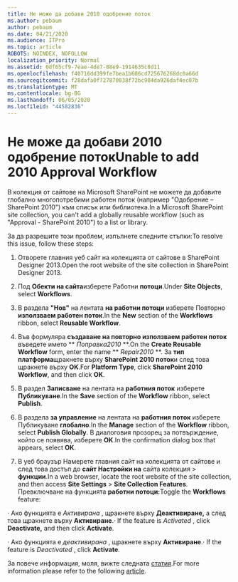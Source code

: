 ```yaml
---
title: Не може да добави 2010 одобрение поток
ms.author: pebaum
author: pebaum
ms.date: 04/21/2020
ms.audience: ITPro
ms.topic: article
ROBOTS: NOINDEX, NOFOLLOW
localization_priority: Normal
ms.assetid: 0df65cf9-7eae-4de7-88e9-1914635c8d11
ms.openlocfilehash: f40716dd399fe7bea1b606cd725676268dc0a66d
ms.sourcegitcommit: f28dafa0f727870038f72bc904da926daf4ec07b
ms.translationtype: MT
ms.contentlocale: bg-BG
ms.lasthandoff: 06/05/2020
ms.locfileid: "44582836"
---
```

# <a name="unable-to-add-2010-approval-workflow"></a><span data-ttu-id="8a5cd-102">Не може да добави 2010 одобрение поток</span><span class="sxs-lookup"><span data-stu-id="8a5cd-102">Unable to add 2010 Approval Workflow</span></span>

<span data-ttu-id="8a5cd-103">В колекция от сайтове на Microsoft SharePoint не можете да добавите глобално многопотребими работен поток (например "Одобрение – SharePoint 2010") към списък или библиотека.</span><span class="sxs-lookup"><span data-stu-id="8a5cd-103">In a Microsoft SharePoint site collection, you can't add a globally reusable workflow (such as "Approval - SharePoint 2010") to a list or library.</span></span>
  
<span data-ttu-id="8a5cd-104">За да разрешите този проблем, изпълнете следните стъпки:</span><span class="sxs-lookup"><span data-stu-id="8a5cd-104">To resolve this issue, follow these steps:</span></span> 
  
1. <span data-ttu-id="8a5cd-105">Отворете главния уеб сайт на колекцията от сайтове в SharePoint Designer 2013.</span><span class="sxs-lookup"><span data-stu-id="8a5cd-105">Open the root website of the site collection in SharePoint Designer 2013.</span></span>
  
2. <span data-ttu-id="8a5cd-106">Под **Обекти на сайта**изберете Работни **потоци**.</span><span class="sxs-lookup"><span data-stu-id="8a5cd-106">Under **Site Objects**, select **Workflows**.</span></span> 
  
3. <span data-ttu-id="8a5cd-107">В раздела **"Нов"** на лентата **на работни потоци** изберете Повторно **използваем работен поток**.</span><span class="sxs-lookup"><span data-stu-id="8a5cd-107">In the **New** section of the **Workflows** ribbon, select **Reusable Workflow**.</span></span> 
  
4. <span data-ttu-id="8a5cd-108">Във формуляра **създаване на повторно използваем работен поток** въведете името \*\* *Поправка2010* \*\*.</span><span class="sxs-lookup"><span data-stu-id="8a5cd-108">On the **Create Reusable Workflow** form, enter the name \*\* *Repair2010* \*\*.</span></span> <span data-ttu-id="8a5cd-109">За **тип платформа**щракнете върху **SharePoint 2010 поток**и след това щракнете върху **OK**.</span><span class="sxs-lookup"><span data-stu-id="8a5cd-109">For **Platform Type**, click **SharePoint 2010 Workflow**, and then click **OK**.</span></span> 
  
1. <span data-ttu-id="8a5cd-110">В раздел **Записване** на лентата на **работния поток** изберете **Публикуване**.</span><span class="sxs-lookup"><span data-stu-id="8a5cd-110">In the **Save** section of the **Workflow** ribbon, select **Publish**.</span></span> 
  
2. <span data-ttu-id="8a5cd-111">В раздела **за управление** на лентата на **работния поток** изберете Публикуване **глобално**.</span><span class="sxs-lookup"><span data-stu-id="8a5cd-111">In the **Manage** section of the **Workflow** ribbon, select **Publish Globally**.</span></span> <span data-ttu-id="8a5cd-112">В диалоговия прозорец за потвърждение, който се появява, изберете **OK**.</span><span class="sxs-lookup"><span data-stu-id="8a5cd-112">In the confirmation dialog box that appears, select **OK**.</span></span> 
  
3. <span data-ttu-id="8a5cd-113">В уеб браузър Намерете главния сайт на колекцията от сайтове и след това достъп до **сайт Настройки на** сайта колекция \> **функции**.</span><span class="sxs-lookup"><span data-stu-id="8a5cd-113">In a web browser, locate the root website of the site collection, and then access **Site Settings** \> **Site Collection Features**.</span></span> <span data-ttu-id="8a5cd-114">Превключване на функцията **работни потоци:**</span><span class="sxs-lookup"><span data-stu-id="8a5cd-114">Toggle the **Workflows** feature:</span></span> 
  
<span data-ttu-id="8a5cd-115">· Ако функцията е *Активирана* , щракнете върху **Деактивиране,** а след това щракнете върху **Активиране**.</span><span class="sxs-lookup"><span data-stu-id="8a5cd-115">· If the feature is  *Activated*  , click **Deactivate,** and then click **Activate**.</span></span> 
  
<span data-ttu-id="8a5cd-116">· Ако функцията е *деактивирана* , щракнете върху **Активиране**.</span><span class="sxs-lookup"><span data-stu-id="8a5cd-116">· If the feature is  *Deactivated*  , click **Activate**.</span></span> 
  
<span data-ttu-id="8a5cd-117">За повече информация, моля, вижте следната [статия](https://go.microsoft.com/fwlink/?linkid=2047770&amp;clcid=0x409).</span><span class="sxs-lookup"><span data-stu-id="8a5cd-117">For more information please refer to the following [article](https://go.microsoft.com/fwlink/?linkid=2047770&amp;clcid=0x409).</span></span>
  

